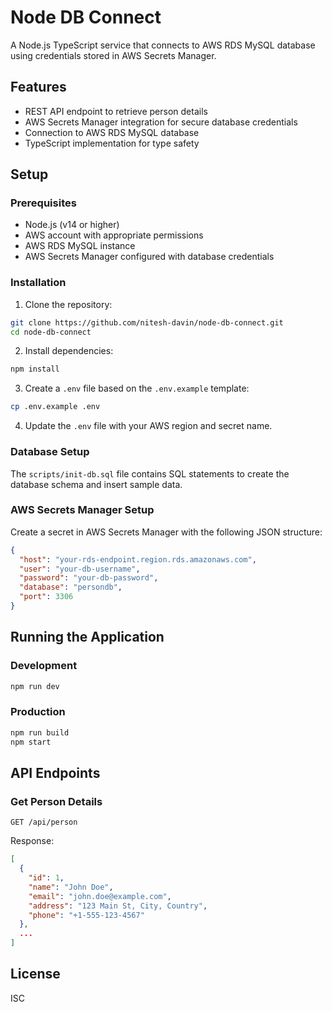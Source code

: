 # Node DB Connect

A Node.js TypeScript service that connects to AWS RDS MySQL database using credentials stored in AWS Secrets Manager.

## Features

- REST API endpoint to retrieve person details
- AWS Secrets Manager integration for secure database credentials
- Connection to AWS RDS MySQL database
- TypeScript implementation for type safety

## Setup

### Prerequisites

- Node.js (v14 or higher)
- AWS account with appropriate permissions
- AWS RDS MySQL instance
- AWS Secrets Manager configured with database credentials

### Installation

1. Clone the repository:
```bash
git clone https://github.com/nitesh-davin/node-db-connect.git
cd node-db-connect
```

2. Install dependencies:
```bash
npm install
```

3. Create a `.env` file based on the `.env.example` template:
```bash
cp .env.example .env
```

4. Update the `.env` file with your AWS region and secret name.

### Database Setup

The `scripts/init-db.sql` file contains SQL statements to create the database schema and insert sample data.

### AWS Secrets Manager Setup

Create a secret in AWS Secrets Manager with the following JSON structure:

```json
{
  "host": "your-rds-endpoint.region.rds.amazonaws.com",
  "user": "your-db-username",
  "password": "your-db-password",
  "database": "persondb",
  "port": 3306
}
```

## Running the Application

### Development

```bash
npm run dev
```

### Production

```bash
npm run build
npm start
```

## API Endpoints

### Get Person Details

```
GET /api/person
```

Response:
```json
[
  {
    "id": 1,
    "name": "John Doe",
    "email": "john.doe@example.com",
    "address": "123 Main St, City, Country",
    "phone": "+1-555-123-4567"
  },
  ...
]
```

## License

ISC
